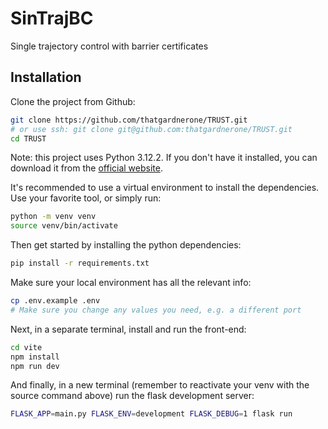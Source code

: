 # SinTrajBC
Single trajectory control with barrier certificates

## Installation

Clone the project from Github:
```bash
git clone https://github.com/thatgardnerone/TRUST.git
# or use ssh: git clone git@github.com:thatgardnerone/TRUST.git
cd TRUST
```

Note: this project uses Python 3.12.2. If you don't have it installed, you can download it from the [official website](https://www.python.org/downloads/).

It's recommended to use a virtual environment to install the dependencies. Use your favorite tool, or simply run:
```bash
python -m venv venv
source venv/bin/activate
```

Then get started by installing the python dependencies:
```bash
pip install -r requirements.txt
```

Make sure your local environment has all the relevant info:
```bash
cp .env.example .env
# Make sure you change any values you need, e.g. a different port
```

Next, in a separate terminal, install and run the front-end:
```bash
cd vite
npm install
npm run dev
```

And finally, in a new terminal (remember to reactivate your venv with the source command above) run the flask development server:
```bash
FLASK_APP=main.py FLASK_ENV=development FLASK_DEBUG=1 flask run
```
